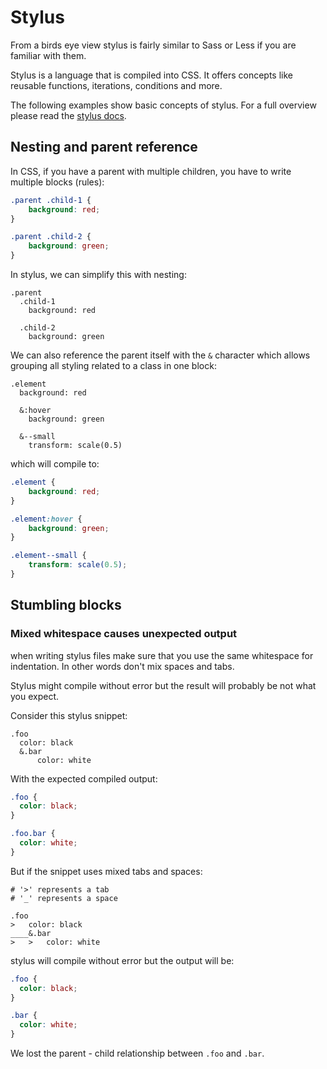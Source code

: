 # Stylus

From a birds eye view stylus is fairly similar to Sass or Less if you are familiar with them.

Stylus is a language that is compiled into CSS. It offers concepts like reusable functions, iterations, conditions
and more.

The following examples show basic concepts of stylus. For a full overview please read the [stylus docs](https://stylus-lang.com/docs/).

## Nesting and parent reference

In CSS, if you have a parent with multiple children, you have to
write multiple blocks (rules):

```css
.parent .child-1 {
    background: red;
}

.parent .child-2 {
    background: green;
}
```

In stylus, we can simplify this with nesting:

```stylus
.parent
  .child-1
    background: red

  .child-2
    background: green
```

We can also reference the parent itself with the `&` character which allows grouping all styling
related to a class in one block:

```stylus
.element
  background: red

  &:hover
    background: green

  &--small
    transform: scale(0.5)
```

which will compile to:

```css
.element {
    background: red;
}

.element:hover {
    background: green;
}

.element--small {
    transform: scale(0.5);
}
```

## Stumbling blocks

### Mixed whitespace causes unexpected output
when writing stylus files make sure that you use the same whitespace for indentation.
In other words don't mix spaces and tabs.

Stylus might compile without error but the result will probably be not what you expect.

Consider this stylus snippet:
```stylus
.foo
  color: black
  &.bar
      color: white
```

With the expected compiled output:
```css
.foo {
  color: black;
}

.foo.bar {
  color: white;
}
```

But if the snippet uses mixed tabs and spaces:
```text
# '>' represents a tab
# '_' represents a space

.foo
>   color: black
____&.bar
>   >   color: white
```

stylus will compile without error but the output will be:
```css
.foo {
  color: black;
}

.bar {
  color: white;
}
```

We lost the parent - child relationship between `.foo` and `.bar`.
